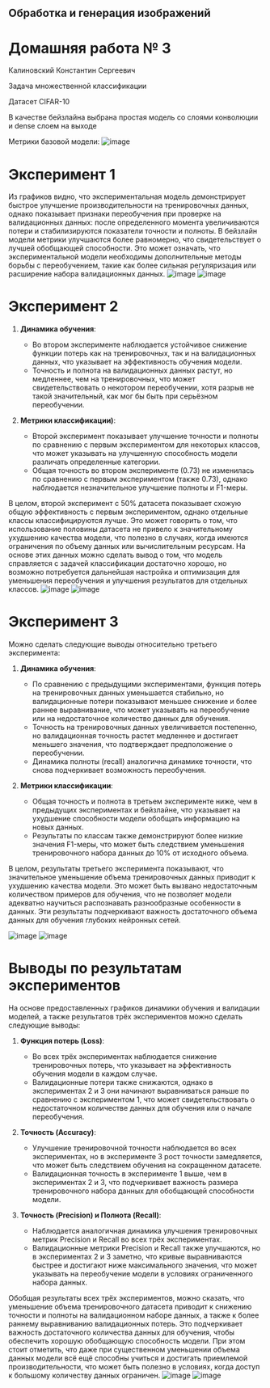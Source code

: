 ## Обработка и генерация изображений

# Домашняя работа № 3
Калиновский Константин Сергеевич

Задача множественной классификации

Датасет CIFAR-10

В качестве бейзлайна выбрана простая модель со слоями конволюции и dense слоем на выходе

Метрики базовой модели:
![image](https://github.com/oldrzym/ig/assets/115554194/1c3c292a-cd36-425b-adf0-4371438d37d7)

# Эксперимент 1

Из графиков видно, что экспериментальная модель демонстрирует быстрое улучшение производительности на тренировочных данных, однако показывает признаки переобучения при проверке на валидационных данных: после определенного момента увеличиваются потери и стабилизируются показатели точности и полноты. В бейзлайн модели метрики улучшаются более равномерно, что свидетельствует о лучшей обобщающей способности. Это может означать, что экспериментальной модели необходимы дополнительные методы борьбы с переобучением, такие как более сильная регуляризация или расширение набора валидационных данных.
![image](https://github.com/oldrzym/ig/assets/115554194/2861e89e-6c93-4c42-8d1b-d5c3a27d2ea6)
![image](https://github.com/oldrzym/ig/assets/115554194/b8ad44fb-6cfe-4c83-9968-a542051d28ad)

# Эксперимент 2

1. **Динамика обучения**:
   - Во втором эксперименте наблюдается устойчивое снижение функции потерь как на тренировочных, так и на валидационных данных, что указывает на эффективность обучения модели.
   - Точность и полнота на валидационных данных растут, но медленнее, чем на тренировочных, что может свидетельствовать о некотором переобучении, хотя разрыв не такой значительный, как мог бы быть при серьёзном переобучении.

2. **Метрики классификации)**:
   - Второй эксперимент показывает улучшение точности и полноты по сравнению с первым экспериментом для некоторых классов, что может указывать на улучшенную способность модели различать определенные категории.
   - Общая точность во втором эксперименте (0.73) не изменилась по сравнению с первым экспериментом (также 0.73), однако наблюдается незначительное улучшение полноты и F1-меры.

В целом, второй эксперимент с 50% датасета показывает схожую общую эффективность с первым экспериментом, однако отдельные классы классифицируются лучше. Это может говорить о том, что использование половины датасета не привело к значительному ухудшению качества модели, что полезно в случаях, когда имеются ограничения по объему данных или вычислительным ресурсам. На основе этих данных можно сделать вывод о том, что модель справляется с задачей классификации достаточно хорошо, но возможно потребуется дальнейшая настройка и оптимизация для уменьшения переобучения и улучшения результатов для отдельных классов.
![image](https://github.com/oldrzym/ig/assets/115554194/e79654b6-6c10-4074-963a-bc1ae6eb7aad)
![image](https://github.com/oldrzym/ig/assets/115554194/925d3518-1d58-4846-a711-35b7cfba9fe7)

# Эксперимент 3

Можно сделать следующие выводы относительно третьего эксперимента:

1. **Динамика обучения**:
   - По сравнению с предыдущими экспериментами, функция потерь на тренировочных данных уменьшается стабильно, но валидационные потери показывают меньшее снижение и более раннее выравнивание, что может указывать на переобучение или на недостаточное количество данных для обучения.
   - Точность на тренировочных данных увеличивается постепенно, но валидационная точность растет медленнее и достигает меньшего значения, что подтверждает предположение о переобучении.
   - Динамика полноты (recall) аналогична динамике точности, что снова подчеркивает возможность переобучения.

2. **Метрики классификации**:
   - Общая точность и полнота в третьем эксперименте ниже, чем в предыдущих экспериментах и бейзлайне, что указывает на ухудшение способности модели обобщать информацию на новых данных.
   - Результаты по классам также демонстрируют более низкие значения F1-меры, что может быть следствием уменьшения тренировочного набора данных до 10% от исходного объема.

В целом, результаты третьего эксперимента показывают, что значительное уменьшение объема тренировочных данных приводит к ухудшению качества модели. Это может быть вызвано недостаточным количеством примеров для обучения, что не позволяет модели адекватно научиться распознавать разнообразные особенности в данных. Эти результаты подчеркивают важность достаточного объема данных для обучения глубоких нейронных сетей.

![image](https://github.com/oldrzym/ig/assets/115554194/c16a7bf0-da48-45af-b3f7-b4c9f1d85fbe)
![image](https://github.com/oldrzym/ig/assets/115554194/0a55bb14-1bb2-4228-a6cc-727b790ead21)

# Выводы по результатам экспериментов
На основе предоставленных графиков динамики обучения и валидации моделей, а также результатов трёх экспериментов можно сделать следующие выводы:

1. **Функция потерь (Loss)**:
   - Во всех трёх экспериментах наблюдается снижение тренировочных потерь, что указывает на эффективность обучения модели в каждом случае.
   - Валидационные потери также снижаются, однако в экспериментах 2 и 3 они начинают выравниваться раньше по сравнению с экспериментом 1, что может свидетельствовать о недостаточном количестве данных для обучения или о начале переобучения.

2. **Точность (Accuracy)**:
   - Улучшение тренировочной точности наблюдается во всех экспериментах, но в эксперименте 3 рост точности замедляется, что может быть следствием обучения на сокращенном датасете.
   - Валидационная точность в эксперименте 1 выше, чем в экспериментах 2 и 3, что подчеркивает важность размера тренировочного набора данных для обобщающей способности модели.

3. **Точность (Precision) и Полнота (Recall)**:
   - Наблюдается аналогичная динамика улучшения тренировочных метрик Precision и Recall во всех трёх экспериментах.
   - Валидационные метрики Precision и Recall также улучшаются, но в экспериментах 2 и 3 заметно, что кривые выравниваются быстрее и достигают ниже максимального значения, что может указывать на переобучение модели в условиях ограниченного набора данных.

Обобщая результаты всех трёх экспериментов, можно сказать, что уменьшение объема тренировочного датасета приводит к снижению точности и полноты на валидационном наборе данных, а также к более раннему выравниванию валидационных потерь. Это подчеркивает важность достаточного количества данных для обучения, чтобы обеспечить хорошую обобщающую способность модели. При этом стоит отметить, что даже при существенном уменьшении объема данных модели всё ещё способны учиться и достигать приемлемой производительности, что может быть полезно в условиях, когда доступ к большому количеству данных ограничен.
![image](https://github.com/oldrzym/ig/assets/115554194/3fecd88c-9c25-42d8-98ed-8f38a27eba69)
![image](https://github.com/oldrzym/ig/assets/115554194/ed61d2fa-3e86-4469-ad9b-a914d77c8358)

